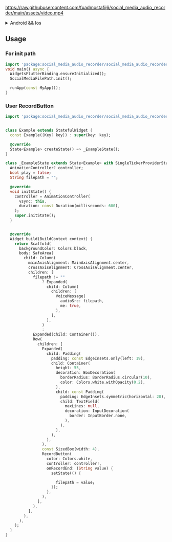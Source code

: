 

https://raw.githubusercontent.com/fuadmostafij6/social_media_audio_recorder/main/assets/video.mp4

<details>
<summary>Android && Ios</summary>



1. For Permission Handle:
  
  <a href="https://pub.dev/packages/permission_handler" target="_blank">Follow this</a>
  
  

2. For Record Permission:
  
  <a href="https://pub.dev/packages/record" target="_blank">Follow this</a>
  
  
3. For Vibrate Permission:
  
  <a href="https://pub.dev/packages/flutter_vibrate" target="_blank">Follow this</a>


</details>

## Usage

### For init path

```dart
import 'package:social_media_audio_recorder/social_media_audio_recorder.dart';
void main() async {
  WidgetsFlutterBinding.ensureInitialized();
  SocialMediaFilePath.init();

  runApp(const MyApp());
}

```

### User RecordButton


```dart
import 'package:social_media_audio_recorder/social_media_audio_recorder.dart';


class Example extends StatefulWidget {
  const Example({Key? key}) : super(key: key);

  @override
  State<Example> createState() => _ExampleState();
}

class _ExampleState extends State<Example> with SingleTickerProviderStateMixin {
  AnimationController? controller;
  bool play = false;
  String filepath = "";

  @override
  void initState() {
    controller = AnimationController(
      vsync: this,
      duration: const Duration(milliseconds: 600),
    );
    super.initState();
  }


  @override
  Widget build(BuildContext context) {
    return Scaffold(
      backgroundColor: Colors.black,
      body: SafeArea(
        child: Column(
          mainAxisAlignment: MainAxisAlignment.center,
          crossAxisAlignment: CrossAxisAlignment.center,
          children: [
            filepath != ""
                ? Expanded(
                  child: Column(
                    children: [
                      VoiceMessage(
                        audioSrc: filepath,
                        me: true,
                      ),
                    ],
                  ),
                )
                :
            Expanded(child: Container()),
            Row(
              children: [
                Expanded(
                  child: Padding(
                    padding: const EdgeInsets.only(left: 19),
                    child: Container(
                      height: 55,
                      decoration: BoxDecoration(
                        borderRadius: BorderRadius.circular(10),
                        color: Colors.white.withOpacity(0.2),
                      ),
                      child: const Padding(
                        padding: EdgeInsets.symmetric(horizontal: 20),
                        child: TextField(
                          maxLines: null,
                          decoration: InputDecoration(
                            border: InputBorder.none,
                          ),
                        ),
                      ),
                    ),
                  ),
                ),
                const SizedBox(width: 4),
                RecordButton(
                  color: Colors.white,
                  controller: controller!,
                  onRecordEnd: (String value) {
                    setState(() {

                      filepath = value;
                    });
                  },
                ),
              ],
            ),
          ],
        ),
      ),
    );
  }
}

```


